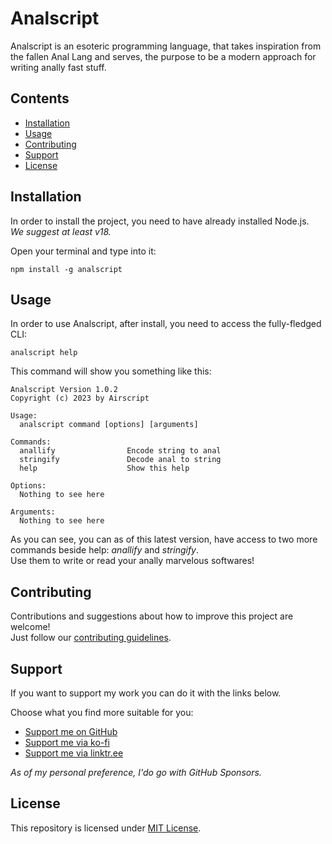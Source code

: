 # Analscript
Analscript is an esoteric programming language, that takes inspiration from the fallen Anal Lang and serves, the purpose to be a modern approach for writing anally fast stuff.

## Contents
- [Installation](#installation)
- [Usage](#usage)
- [Contributing](#contributing)
- [Support](#support)
- [License](#license)

## Installation
In order to install the project, you need to have already installed Node.js.  
*We suggest at least v18.*  

Open your terminal and type into it:
```
npm install -g analscript
```

## Usage
In order to use Analscript, after install, you need to access the fully-fledged CLI:
```
analscript help
```

This command will show you something like this:
```
Analscript Version 1.0.2
Copyright (c) 2023 by Airscript
 
Usage:
  analscript command [options] [arguments]
 
Commands:
  anallify                Encode string to anal
  stringify               Decode anal to string
  help                    Show this help
 
Options:
  Nothing to see here
 
Arguments:
  Nothing to see here
```

As you can see, you can as of this latest version, have access to two more commands beside help: *anallify* and *stringify*.  
Use them to write or read your anally marvelous softwares!

## Contributing
Contributions and suggestions about how to improve this project are welcome!  
Just follow our [contributing guidelines](https://github.com/airscripts/analscript/blob/main/CONTRIBUTING.md).

## Support
If you want to support my work you can do it with the links below.  

Choose what you find more suitable for you:  
- [Support me on GitHub](https://github.com/sponsors/Airscripts)
- [Support me via ko-fi](https://ko-fi.com/airscript)
- [Support me via linktr.ee](https://linktr.ee/airscript)

*As of my personal preference, I'do go with GitHub Sponsors.*

## License  
This repository is licensed under [MIT License](https://github.com/Airscripts/emdees/blob/main/LICENSE).
